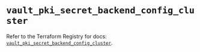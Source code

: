 # `vault_pki_secret_backend_config_cluster`

Refer to the Terraform Registry for docs: [`vault_pki_secret_backend_config_cluster`](https://registry.terraform.io/providers/hashicorp/vault/4.0.0/docs/resources/pki_secret_backend_config_cluster).
